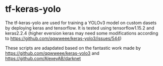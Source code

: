 # tf-keras-yolo 
The tf-keras-yolo are used for training a YOLOv3 model on custom dasets by deploying keras and tensorflow. It is tested using tensorflow1.15.2 and keras2.2.4 (higher eversion keras may need some modifications according to https://github.com/qqwweee/keras-yolo3/issues/544)

These scripts are adapdated based on the fantastic work made by https://github.com/qqwweee/keras-yolo3 and https://github.com/AlexeyAB/darknet
